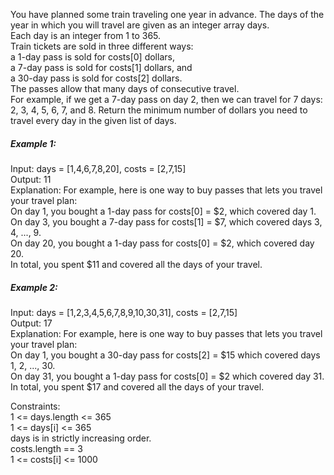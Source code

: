 You have planned some train traveling one year in advance. The days of the year in which you will travel are given as an integer array days.  
Each day is an integer from 1 to 365.  
Train tickets are sold in three different ways:  
a 1-day pass is sold for costs[0] dollars,  
a 7-day pass is sold for costs[1] dollars, and  
a 30-day pass is sold for costs[2] dollars.  
The passes allow that many days of consecutive travel.  
For example, if we get a 7-day pass on day 2, then we can travel for 7 days: 2, 3, 4, 5, 6, 7, and 8. 
Return the minimum number of dollars you need to travel every day in the given list of days. 

##### Example 1:

Input: days = [1,4,6,7,8,20], costs = [2,7,15]  
Output: 11  
Explanation: For example, here is one way to buy passes that lets you travel your travel plan:  
On day 1, you bought a 1-day pass for costs[0] = $2, which covered day 1.  
On day 3, you bought a 7-day pass for costs[1] = $7, which covered days 3, 4, ..., 9.  
On day 20, you bought a 1-day pass for costs[0] = $2, which covered day 20.  
In total, you spent $11 and covered all the days of your travel.  

##### Example 2:  
Input: days = [1,2,3,4,5,6,7,8,9,10,30,31], costs = [2,7,15]  
Output: 17  
Explanation: For example, here is one way to buy passes that lets you travel your travel plan:  
On day 1, you bought a 30-day pass for costs[2] = $15 which covered days 1, 2, ..., 30.  
On day 31, you bought a 1-day pass for costs[0] = $2 which covered day 31.  
In total, you spent $17 and covered all the days of your travel.  
   
Constraints:  
1 <= days.length <= 365  
1 <= days[i] <= 365  
days is in strictly increasing order.  
costs.length == 3  
1 <= costs[i] <= 1000  
